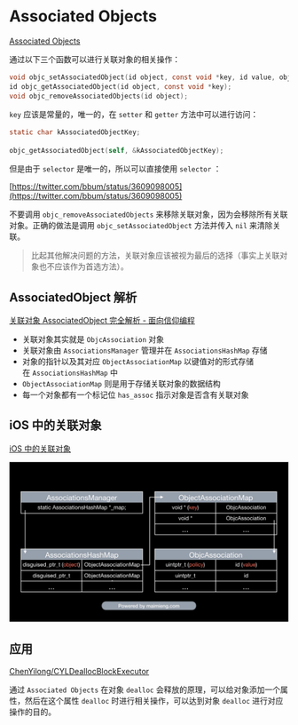 # Associated Objects

[Associated Objects](https://nshipster.com/associated-objects/)


通过以下三个函数可以进行关联对象的相关操作：

```objectivec
void objc_setAssociatedObject(id object, const void *key, id value, objc_AssociationPolicy policy);
id objc_getAssociatedObject(id object, const void *key);
void objc_removeAssociatedObjects(id object);
```

`key` 应该是常量的，唯一的，在 `setter` 和 `getter` 方法中可以进行访问：

```objectivec
static char kAssociatedObjectKey;

objc_getAssociatedObject(self, &kAssociatedObjectKey);
```

但是由于 `selector` 是唯一的，所以可以直接使用 `selector` ：

[https://twitter.com/bbum/status/3609098005](https://twitter.com/bbum/status/3609098005)

不要调用 `objc_removeAssociatedObjects` 来移除关联对象，因为会移除所有关联对象。正确的做法是调用 `objc_setAssociatedObject` 方法并传入 `nil` 来清除关联。

> 比起其他解决问题的方法，关联对象应该被视为最后的选择（事实上关联对象也不应该作为首选方法）。

## AssociatedObject 解析

[关联对象 AssociatedObject 完全解析 - 面向信仰编程](https://draveness.me/ao/)

- 关联对象其实就是 `ObjcAssociation` 对象
- 关联对象由 `AssociationsManager` 管理并在 `AssociationsHashMap` 存储
- 对象的指针以及其对应 `ObjectAssociationMap` 以键值对的形式存储在 `AssociationsHashMap` 中
- `ObjectAssociationMap` 则是用于存储关联对象的数据结构
- 每一个对象都有一个标记位 `has_assoc` 指示对象是否含有关联对象

## iOS 中的关联对象

[iOS 中的关联对象](https://kingcos.me/posts/2019/associated_objects_in_ios/)

![](media/16295230050442.jpg)

## 应用

[ChenYilong/CYLDeallocBlockExecutor](https://github.com/ChenYilong/CYLDeallocBlockExecutor)

通过 `Associated Objects` 在对象 `dealloc` 会释放的原理，可以给对象添加一个属性，然后在这个属性 `dealloc` 时进行相关操作，可以达到对象 `dealloc` 进行对应操作的目的。
